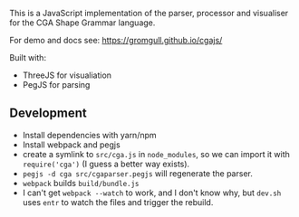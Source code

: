 This is a JavaScript implementation of the parser, processor and
visualiser for the CGA Shape Grammar language.

For demo and docs see: https://gromgull.github.io/cgajs/

Built with:
* ThreeJS for visualiation
* PegJS for parsing


Development
-----------

* Install dependencies with yarn/npm
* Install webpack and pegjs
* create a symlink to `src/cga.js` in `node_modules`, so we can import it with `require('cga')` (I guess a better way exists).
* `pegjs -d cga src/cgaparser.pegjs` will regenerate the parser.
* `webpack` builds `build/bundle.js`
* I can't get `webpack --watch` to work, and I don't know why, but `dev.sh` uses `entr` to watch the files and trigger the rebuild.
